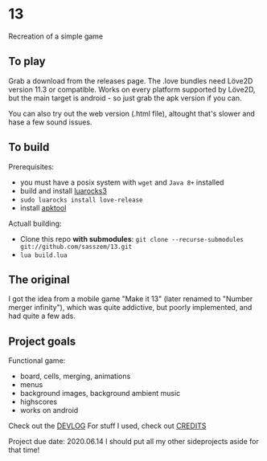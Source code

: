 # 13

Recreation of a simple game

## To play

Grab a download from the releases page. The .love bundles need Löve2D version 11.3 or compatible. Works on every platform supported by Löve2D, but the main target is android - so just grab the apk version if you can.

You can also try out the web version (.html file), altought that's slower and hase a few sound issues.

## To build

Prerequisites:
- you must have a posix system with `wget` and `Java 8+` installed
- build and install [luarocks3](https://github.com/luarocks/luarocks/wiki/Download)
- `sudo luarocks install love-release`
- install [apktool](https://ibotpeaches.github.io/Apktool/install/)

Actuall building:
- Clone this repo **with submodules**: 
`git clone --recurse-submodules git://github.com/sasszem/13.git`
- `lua build.lua`

## The original

I got the idea from a mobile game "Make it 13" (later renamed to "Number merger infinity"), which was quite addictive, but poorly implemented, and had quite a few ads.

## Project goals

 Functional game:  

- board, cells, merging, animations
- menus
- background images, background ambient music
- highscores
- works on android

Check out the [DEVLOG](DEVLOG.md)
For stuff I used, check out [CREDITS](CREDITS.md)

Project due date: 2020.06.14
I should put all my other sideprojects aside for that time!
